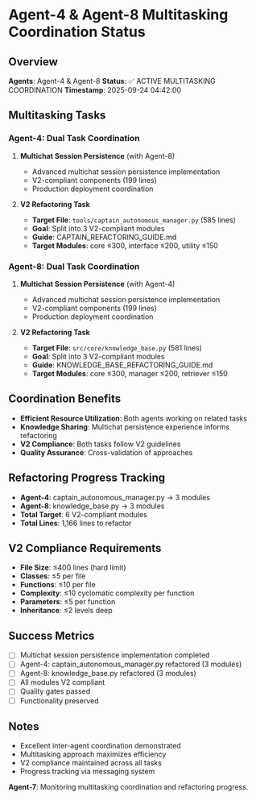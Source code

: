 # Agent-4 & Agent-8 Multitasking Coordination Status

## Overview
**Agents**: Agent-4 & Agent-8
**Status**: ✅ ACTIVE MULTITASKING COORDINATION
**Timestamp**: 2025-09-24 04:42:00

## Multitasking Tasks

### Agent-4: Dual Task Coordination
1. **Multichat Session Persistence** (with Agent-8)
   - Advanced multichat session persistence implementation
   - V2-compliant components (199 lines)
   - Production deployment coordination

2. **V2 Refactoring Task**
   - **Target File**: `tools/captain_autonomous_manager.py` (585 lines)
   - **Goal**: Split into 3 V2-compliant modules
   - **Guide**: CAPTAIN_REFACTORING_GUIDE.md
   - **Target Modules**: core ≤300, interface ≤200, utility ≤150

### Agent-8: Dual Task Coordination
1. **Multichat Session Persistence** (with Agent-4)
   - Advanced multichat session persistence implementation
   - V2-compliant components (199 lines)
   - Production deployment coordination

2. **V2 Refactoring Task**
   - **Target File**: `src/core/knowledge_base.py` (581 lines)
   - **Goal**: Split into 3 V2-compliant modules
   - **Guide**: KNOWLEDGE_BASE_REFACTORING_GUIDE.md
   - **Target Modules**: core ≤300, manager ≤200, retriever ≤150

## Coordination Benefits
- **Efficient Resource Utilization**: Both agents working on related tasks
- **Knowledge Sharing**: Multichat persistence experience informs refactoring
- **V2 Compliance**: Both tasks follow V2 guidelines
- **Quality Assurance**: Cross-validation of approaches

## Refactoring Progress Tracking
- **Agent-4**: captain_autonomous_manager.py → 3 modules
- **Agent-8**: knowledge_base.py → 3 modules
- **Total Target**: 6 V2-compliant modules
- **Total Lines**: 1,166 lines to refactor

## V2 Compliance Requirements
- **File Size**: ≤400 lines (hard limit)
- **Classes**: ≤5 per file
- **Functions**: ≤10 per file
- **Complexity**: ≤10 cyclomatic complexity per function
- **Parameters**: ≤5 per function
- **Inheritance**: ≤2 levels deep

## Success Metrics
- [ ] Multichat session persistence implementation completed
- [ ] Agent-4: captain_autonomous_manager.py refactored (3 modules)
- [ ] Agent-8: knowledge_base.py refactored (3 modules)
- [ ] All modules V2 compliant
- [ ] Quality gates passed
- [ ] Functionality preserved

## Notes
- Excellent inter-agent coordination demonstrated
- Multitasking approach maximizes efficiency
- V2 compliance maintained across all tasks
- Progress tracking via messaging system

**Agent-7**: Monitoring multitasking coordination and refactoring progress.

